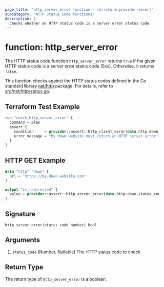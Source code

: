 ```yaml
---
page_title: "http_server_error function - terraform-provider-assert"
subcategory: "HTTP Status Code Functions"
description: |-
  Checks whether an HTTP status code is a server error status code
---
```


# function: http_server_error



The HTTP status code function `http_server_error` returns `true` if the given HTTP status code is a server error status code (5xx). Otherwise, it returns `false`.

This function checks against the HTTP status codes defined in the Go standard library [net/http](https://golang.org/pkg/net/http/) package. For details, refer to [src/net/http/status.go](https://cs.opensource.google/go/go/+/refs/tags/go1.23.1:src/net/http/status.go;l=9).

## Terraform Test Example

```terraform
run "check_http_server_error" {
  command = plan
  assert {
    condition     = provider::assert::http_client_error(data.http.down.status_code)
    error_message = "My down website must return an HTTP server error status code"
  }
}
```

## HTTP GET Example

```terraform
data "http" "down" {
  url = "https://my.down.website.com"
}

output "is_redirected" {
  value = provider::assert::http_server_error(data.http.down.status_code)
}
```

## Signature

<!-- signature generated by tfplugindocs -->
```text
http_server_error(status_code number) bool
```

## Arguments

<!-- arguments generated by tfplugindocs -->
1. `status_code` (Number, Nullable) The HTTP status code to check


## Return Type

The return type of `http_server_error` is a boolean.

